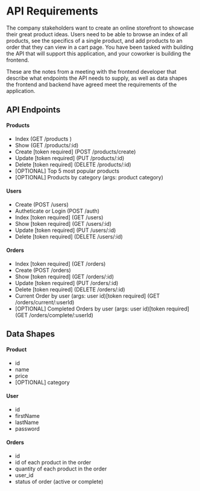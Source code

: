 # API Requirements

The company stakeholders want to create an online storefront to showcase their great product ideas. Users need to be able to browse an index of all products, see the specifics of a single product, and add products to an order that they can view in a cart page. You have been tasked with building the API that will support this application, and your coworker is building the frontend.

These are the notes from a meeting with the frontend developer that describe what endpoints the API needs to supply, as well as data shapes the frontend and backend have agreed meet the requirements of the application.

## API Endpoints

#### Products

-   Index (GET /products )
-   Show (GET /products/:id)
-   Create [token required] (POST /products/create)
-   Update [token required] (PUT /products/:id)
-   Delete [token required] (DELETE /products/:id)
-   [OPTIONAL] Top 5 most popular products
-   [OPTIONAL] Products by category (args: product category)

#### Users

-   Create (POST /users)
-   Autheticate or Login (POST /auth)
-   Index [token required] (GET /users)
-   Show [token required] (GET /users/:id)
-   Update [token required] (PUT /users/:id)
-   Delete [token required] (DELETE /users/:id)

#### Orders

-   Index [token required] (GET /orders)
-   Create (POST /orders)
-   Show [token required] (GET /orders/:id)
-   Update [token required] (PUT /orders/:id)
-   Delete [token required] (DELETE /orders/:id)
-   Current Order by user (args: user id)[token required] (GET /orders/current/:userId)
-   [OPTIONAL] Completed Orders by user (args: user id)[token required] (GET /orders/complete/:userId)

<!--

Order
Index [token required] (GET /orders)
Show [token required] (GET /orders/:id)
Create (POST /orders)
Update [token required] (PUT /orders/:id)
Delete [token required] (DELETE /orders/:id)
Current Order by user (args: user id)[token required] (GET /orders/current:userId)
[OPTIONAL] Completed Orders by user (args: user id)[token required] (GET /orders/current:userId)
 -->

## Data Shapes

#### Product

-   id
-   name
-   price
-   [OPTIONAL] category

#### User

-   id
-   firstName
-   lastName
-   password

#### Orders

-   id
-   id of each product in the order
-   quantity of each product in the order
-   user_id
-   status of order (active or complete)
